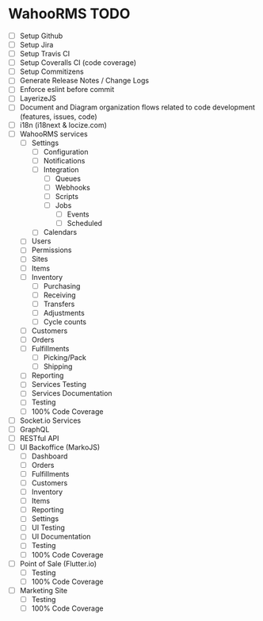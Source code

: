 # WahooRMS TODO

- [ ] Setup Github
- [ ] Setup Jira
- [ ] Setup Travis CI
- [ ] Setup Coveralls CI (code coverage)
- [ ] Setup Commitizens
- [ ] Generate Release Notes / Change Logs
- [ ] Enforce eslint before commit
- [ ] LayerizeJS
- [ ] Document and Diagram organization flows related to code development (features, issues, code)
- [ ] i18n (i18next & locize.com)
- [ ] WahooRMS services
    - [ ] Settings
        - [ ] Configuration
        - [ ] Notifications
        - [ ] Integration
            - [ ] Queues
            - [ ] Webhooks
            - [ ] Scripts
            - [ ] Jobs
                - [ ] Events
                - [ ] Scheduled
        - [ ] Calendars
    - [ ] Users
    - [ ] Permissions
    - [ ] Sites
    - [ ] Items
    - [ ] Inventory
        - [ ] Purchasing
        - [ ] Receiving
        - [ ] Transfers
        - [ ] Adjustments
        - [ ] Cycle counts
    - [ ] Customers
    - [ ] Orders
    - [ ] Fulfillments
        - [ ] Picking/Pack
        - [ ] Shipping
    - [ ] Reporting
    - [ ] Services Testing
    - [ ] Services Documentation
    - [ ] Testing
    - [ ] 100% Code Coverage
- [ ] Socket.io Services
- [ ] GraphQL
- [ ] RESTful API
- [ ] UI Backoffice (MarkoJS)
    - [ ] Dashboard
    - [ ] Orders
    - [ ] Fulfillments
    - [ ] Customers
    - [ ] Inventory
    - [ ] Items
    - [ ] Reporting
    - [ ] Settings
    - [ ] UI Testing
    - [ ] UI Documentation
    - [ ] Testing
    - [ ] 100% Code Coverage
- [ ] Point of Sale (Flutter.io) 
    - [ ] Testing
    - [ ] 100% Code Coverage
- [ ] Marketing Site
    - [ ] Testing
    - [ ] 100% Code Coverage
